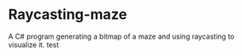# Raycasting-maze
A C# program generating a bitmap of a maze and using raycasting to visualize it.
test
